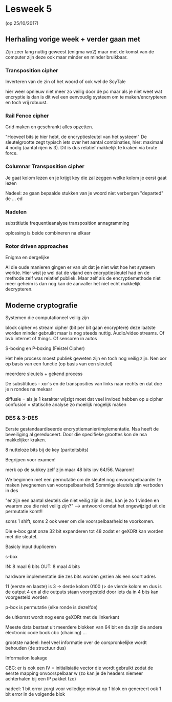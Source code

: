 # Lesweek 5

(op 25/10/2017)

## Herhaling vorige week + verder gaan met

Zijn zeer lang nuttig geweest (enigma wo2) maar met de komst van de computer zijn deze ook maar minder en minder bruikbaar. 

### Transposition cipher

Inverteren van de zin of het woord of ook wel de ScyTale

hier weer opnieuw niet meer zo veilig door de pc maar als je niet weet wat encryptie is dan is dit wel een eenvoudig systeem om te maken/encrypteren en toch vrij robuust.


### Rail Fence cipher

Grid maken en geschrankt alles opzetten.

"Hoeveel bits je hier hebt, de encryptiesleutel van het systeem" 
De sleutelgrootte zegt typisch iets over het aantal combinaties, hier: maximaal 4 nodig (aantal rijen is 3).
Dit is dus relatief makkelijk te kraken via brute force.

### Columnar Transposition cipher

Je gaat kolom lezen en je krijgt key die zal zeggen welke kolom je eerst gaat lezen


Nadeel: ze gaan bepaalde stukken van je woord niet verbergen "departed" de ... ed 


### Nadelen

substitiutie frequentieanalyse
transposition annagramming

oplossing is beide combineren na elkaar

### Rotor driven approaches

Enigma en dergelijke 


Al die oude manieren gingen er van uit dat je niet wist hoe het systeem werkte.
Hier wist je wel dat de vijand een encryptiesleutel had en de methode zelf was relatief publiek. Maar zelf als de encryptiemethode niet meer geheim is dan nog kan de aanvaller het niet echt makkelijk decrypteren.


## Moderne cryptografie

Systemen die computationeel veilig zijn

block cipher vs stream cipher (bit per bit gaan encryptere) deze laatste worden minder gebruikt maar is nog steeds nuttig. Audio/video streams. Of bvb internet of things. Of sensoren in autos

S-boxing en P-boxing (Feistel Cipher)

Het hele process moest publiek geweten zijn en toch nog veilig zijn. Nen xor op basis van een functie (op basis van een sleutel)

meerdere sleutels + gekend process

De substititues - xor's
en de transposities van links naar rechts
en dat doe je n rondes na mekaar


diffusie = als je 1 karakter wijzigt moet dat veel invloed hebben op u cipher
confusion = statische analyse zo moeilijk mogelijk maken

### DES & 3-DES

Eerste gestandaardiseerde encryptiemanier/implementatie.
Nsa heeft de beveiliging al gereduceert. Door die specifieke groottes kon de nsa makkelijker kraken.

8 nutteloze bits bij de key (pariteitsbits)

Begrijpen voor examen!

merk op de subkey zelf zijn maar 48 bits ipv 64/56. Waarom!

We beginnen met een permutatie om de sleutel nog onvoorspelbaarder te maken (wegnemen van voorspelbaarheid)
Sommige sleutels zijn verboden in des 

"er zijn een aantal sleutels die niet veilig zijn in des, kan je zo 1 vinden en waarom zou die niet veilig zijn?" --> antwoord omdat het ongewijzigd uit die permutatie komt!!


soms 1 shift, soms 2 ook weer om die voorspelbaarheid te voorkomen.

Die e-box gaat onze 32 bit expanderen tot 48 zodat er geXORt kan worden met die sleutel.

Basicly input dupliceren


s-box

IN: 8 maal 6 bits
OUT: 8 maal 4 bits

hardware implementatie
die zes bits worden gezien als een soort adres



11 (eerste en laaste) is 3 -> derde kolom
0100 )> de vierde kolom en dus is de output 4 en al die outputs staan voorgesteld door iets da in 4 bits kan voorgesteld worden


p-box is permutatie
(elke ronde is dezelfde)

de uitkomst wordt nog eens geXORt met de linkerkant 


Meeste data bestaat uit meerdere blokken van 64 bit en da zijn die andere
electronic code book
cbc (chaining)
...


grootste nadeel: heel veel informatie over de oorspronkelijke wordt behouden (de structuur dus) 

Information leakage 

CBC: er is ook een IV = initialisiatie vector die wordt gebruikt zodat de eerste mapping onvoorspelbaar w
(zo kan je de headers niemeer achterhalen bij een IP pakket fzo)


nadeel: 1 bit error zorgt voor volledige misvat op 1 blok en genereert ook 1 bit error in de volgende blok




